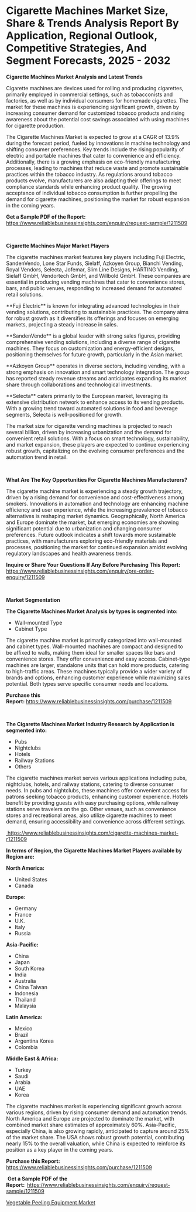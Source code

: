<p><h1>Cigarette Machines Market Size, Share & Trends Analysis Report By Application, Regional Outlook, Competitive Strategies, And Segment Forecasts, 2025 - 2032</h1></p><p><strong>Cigarette Machines Market Analysis and Latest Trends</strong></p>
<p><p>Cigarette machines are devices used for rolling and producing cigarettes, primarily employed in commercial settings, such as tobacconists and factories, as well as by individual consumers for homemade cigarettes. The market for these machines is experiencing significant growth, driven by increasing consumer demand for customized tobacco products and rising awareness about the potential cost savings associated with using machines for cigarette production. </p><p>The Cigarette Machines Market is expected to grow at a CAGR of 13.9% during the forecast period, fueled by innovations in machine technology and shifting consumer preferences. Key trends include the rising popularity of electric and portable machines that cater to convenience and efficiency. Additionally, there is a growing emphasis on eco-friendly manufacturing processes, leading to machines that reduce waste and promote sustainable practices within the tobacco industry. As regulations around tobacco products evolve, manufacturers are also adapting their offerings to meet compliance standards while enhancing product quality. The growing acceptance of individual tobacco consumption is further propelling the demand for cigarette machines, positioning the market for robust expansion in the coming years.</p></p>
<p><strong>Get a Sample PDF of the Report:&nbsp;</strong> <a href="https://www.reliablebusinessinsights.com/enquiry/request-sample/1211509?utm_campaign=3262&utm_medium=2&utm_source=Github&utm_content=ia&utm_term=24032025&utm_id=cigarette-machines">https://www.reliablebusinessinsights.com/enquiry/request-sample/1211509</a></p>
<p>&nbsp;</p>
<p><strong>Cigarette Machines Major Market Players</strong></p>
<p><p>The cigarette machines market features key players including Fuji Electric, SandenVendo, Lone Star Funds, Sielaff, Azkoyen Group, Bianchi Vending, Royal Vendors, Selecta, Jofemar, Slim Line Designs, HARTING Vending, Sielaff GmbH, Vendortech GmbH, and Willbold GmbH. These companies are essential in producing vending machines that cater to convenience stores, bars, and public venues, responding to increased demand for automated retail solutions.</p><p>**Fuji Electric** is known for integrating advanced technologies in their vending solutions, contributing to sustainable practices. The company aims for robust growth as it diversifies its offerings and focuses on emerging markets, projecting a steady increase in sales.</p><p>**SandenVendo** is a global leader with strong sales figures, providing comprehensive vending solutions, including a diverse range of cigarette machines. They focus on customization and energy-efficient designs, positioning themselves for future growth, particularly in the Asian market.</p><p>**Azkoyen Group** operates in diverse sectors, including vending, with a strong emphasis on innovation and smart technology integration. The group has reported steady revenue streams and anticipates expanding its market share through collaborations and technological investments.</p><p>**Selecta** caters primarily to the European market, leveraging its extensive distribution network to enhance access to its vending products. With a growing trend toward automated solutions in food and beverage segments, Selecta is well-positioned for growth.</p><p>The market size for cigarette vending machines is projected to reach several billion, driven by increasing urbanization and the demand for convenient retail solutions. With a focus on smart technology, sustainability, and market expansion, these players are expected to continue experiencing robust growth, capitalizing on the evolving consumer preferences and the automation trend in retail.</p></p>
<p>&nbsp;</p>
<p><strong>What Are The Key Opportunities For Cigarette Machines Manufacturers?</strong></p>
<p><p>The cigarette machine market is experiencing a steady growth trajectory, driven by a rising demand for convenience and cost-effectiveness among smokers. Innovations in automation and technology are enhancing machine efficiency and user experience, while the increasing prevalence of tobacco alternatives is reshaping market dynamics. Geographically, North America and Europe dominate the market, but emerging economies are showing significant potential due to urbanization and changing consumer preferences. Future outlook indicates a shift towards more sustainable practices, with manufacturers exploring eco-friendly materials and processes, positioning the market for continued expansion amidst evolving regulatory landscapes and health awareness trends.</p></p>
<p><strong>Inquire or Share Your Questions If Any Before Purchasing This Report:</strong> <a href="https://www.reliablebusinessinsights.com/enquiry/pre-order-enquiry/1211509?utm_campaign=3262&utm_medium=2&utm_source=Github&utm_content=ia&utm_term=24032025&utm_id=cigarette-machines">https://www.reliablebusinessinsights.com/enquiry/pre-order-enquiry/1211509</a></p>
<p>&nbsp;</p>
<p><strong>Market Segmentation</strong></p>
<p><strong>The Cigarette Machines Market Analysis by types is segmented into:</strong></p>
<p><ul><li>Wall-mounted Type</li><li>Cabinet Type</li></ul></p>
<p><p>The cigarette machine market is primarily categorized into wall-mounted and cabinet types. Wall-mounted machines are compact and designed to be affixed to walls, making them ideal for smaller spaces like bars and convenience stores. They offer convenience and easy access. Cabinet-type machines are larger, standalone units that can hold more products, catering to high-traffic areas. These machines typically provide a wider variety of brands and options, enhancing customer experience while maximizing sales potential. Both types serve specific consumer needs and locations.</p></p>
<p><strong>Purchase this Report:&nbsp;</strong><a href="https://www.reliablebusinessinsights.com/purchase/1211509?utm_campaign=3262&utm_medium=2&utm_source=Github&utm_content=ia&utm_term=24032025&utm_id=cigarette-machines">https://www.reliablebusinessinsights.com/purchase/1211509</a></p>
<p>&nbsp;</p>
<p><strong>The Cigarette Machines Market Industry Research by Application is segmented into:</strong></p>
<p><ul><li>Pubs</li><li>Nightclubs</li><li>Hotels</li><li>Railway Stations</li><li>Others</li></ul></p>
<p><p>The cigarette machines market serves various applications including pubs, nightclubs, hotels, and railway stations, catering to diverse consumer needs. In pubs and nightclubs, these machines offer convenient access for patrons seeking tobacco products, enhancing customer experience. Hotels benefit by providing guests with easy purchasing options, while railway stations serve travelers on the go. Other venues, such as convenience stores and recreational areas, also utilize cigarette machines to meet demand, ensuring accessibility and convenience across different settings.</p></p>
<p><a href="https://www.reliablebusinessinsights.com/cigarette-machines-market-r1211509?utm_campaign=3262&utm_medium=2&utm_source=Github&utm_content=ia&utm_term=24032025&utm_id=cigarette-machines">&nbsp;https://www.reliablebusinessinsights.com/cigarette-machines-market-r1211509</a></p>
<p><strong>In terms of Region, the Cigarette Machines Market Players available by Region are:</strong></p>
<p>
    <p> <strong> North America: </strong>
        <ul>
            <li>United States</li>
            <li>Canada</li>
        </ul>
        </p> 
    <p> <strong> Europe: </strong>
        <ul>
            <li>Germany</li>
            <li>France</li>
            <li>U.K.</li>
            <li>Italy</li>
            <li>Russia</li>
        </ul>
        </p> 
    <p> <strong> Asia-Pacific: </strong>
        <ul>
            <li>China</li>
            <li>Japan</li>
            <li>South Korea</li>
            <li>India</li>
            <li>Australia</li>
            <li>China Taiwan</li>
            <li>Indonesia</li>
            <li>Thailand</li>
            <li>Malaysia</li>
        </ul>
        </p> 
    <p> <strong> Latin America: </strong>
        <ul>
            <li>Mexico</li>
            <li>Brazil</li>
            <li>Argentina Korea</li>
            <li>Colombia</li>
        </ul>
        </p> 
    <p> <strong> Middle East & Africa: </strong>
        <ul>
            <li>Turkey</li>
            <li>Saudi</li>
            <li>Arabia</li>
            <li>UAE</li>
            <li>Korea</li>
        </ul>
    </p>
    </p>
<p><p>The cigarette machines market is experiencing significant growth across various regions, driven by rising consumer demand and automation trends. North America and Europe are projected to dominate the market, with combined market share estimates of approximately 60%. Asia-Pacific, especially China, is also growing rapidly, anticipated to capture around 25% of the market share. The USA shows robust growth potential, contributing nearly 15% to the overall valuation, while China is expected to reinforce its position as a key player in the coming years.</p></p>
<p><strong>Purchase this Report: </strong><a href="https://www.reliablebusinessinsights.com/purchase/1211509?utm_campaign=3262&utm_medium=2&utm_source=Github&utm_content=ia&utm_term=24032025&utm_id=cigarette-machines">https://www.reliablebusinessinsights.com/purchase/1211509</a></p>
<p>&nbsp;<strong>Get a Sample PDF of the Report:&nbsp;&nbsp;</strong><a href="https://www.reliablebusinessinsights.com/enquiry/request-sample/1211509?utm_campaign=3262&utm_medium=2&utm_source=Github&utm_content=ia&utm_term=24032025&utm_id=cigarette-machines">https://www.reliablebusinessinsights.com/enquiry/request-sample/1211509</a></p>
<p><strong></strong></p>
<p><p><a href="https://github.com/koskasislo39/Market-Research-Report-List-1/blob/main/vegetable-peeling-equipment-market.md?utm_campaign=3262&utm_medium=2&utm_source=Github&utm_content=ia&utm_term=24032025&utm_id=cigarette-machines">Vegetable Peeling Equipment Market</a></p></p>